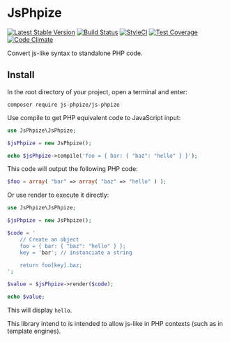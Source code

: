 # JsPhpize
[![Latest Stable Version](https://poser.pugx.org/js-phpize/js-phpize/v/stable.png)](https://packagist.org/packages/js-phpize/js-phpize)
[![Build Status](https://travis-ci.org/pug-php/js-phpize.svg?branch=master)](https://travis-ci.org/pug-php/js-phpize)
[![StyleCI](https://styleci.io/repos/65670436/shield?style=flat)](https://styleci.io/repos/65670436)
[![Test Coverage](https://codecov.io/gh/pug-php/js-phpize/branch/master/graph/badge.svg)](https://codecov.io/gh/pug-php/js-phpize)
[![Code Climate](https://codeclimate.com/github/pug-php/js-phpize/badges/gpa.svg)](https://codeclimate.com/github/pug-php/js-phpize)

Convert js-like syntax to standalone PHP code.

## Install
In the root directory of your project, open a terminal and enter:
```shell
composer require js-phpize/js-phpize
```

Use compile to get PHP equivalent code to JavaScript input:
```php
use JsPhpize\JsPhpize;

$jsPhpize = new JsPhpize();

echo $jsPhpize->compile('foo = { bar: { "baz": "hello" } }');
```

This code will output the following PHP code:
```php
$foo = array( "bar" => array( "baz" => "hello" ) );
```

Or use render to execute it directly:
```php
use JsPhpize\JsPhpize;

$jsPhpize = new JsPhpize();

$code = '
    // Create an object
    foo = { bar: { "baz": "hello" } };
    key = 'bar'; // instanciate a string

    return foo[key].baz;
';

$value = $jsPhpize->render($code);

echo $value;
```

This will display ```hello```.

This library intend to is intended to allow js-like in PHP contexts (such as in template engines).
